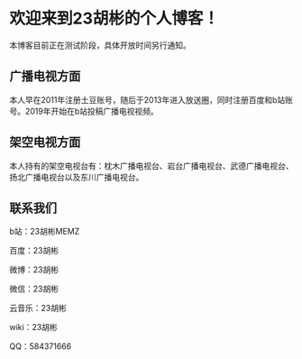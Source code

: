 # 欢迎来到23胡彬的个人博客！

本博客目前正在测试阶段，具体开放时间另行通知。

## 广播电视方面

本人早在2011年注册土豆账号，随后于2013年进入放送圈，同时注册百度和b站账号。2019年开始在b站投稿广播电视视频。

## 架空电视方面

本人持有的架空电视台有：枕木广播电视台、岩台广播电视台、武德广播电视台、扬北广播电视台以及东川广播电视台。

## 联系我们

b站：23胡彬MEMZ

百度：23胡彬

微博：23胡彬

微信：23胡彬

云音乐：23胡彬

wiki：23胡彬

QQ：584371666

